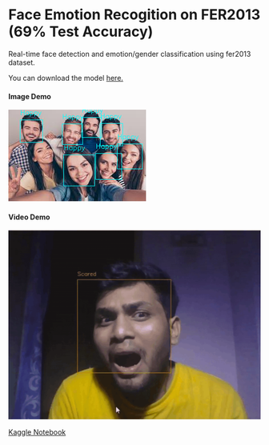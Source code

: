 # Face Emotion Recogition on FER2013 (69% Test Accuracy)

Real-time face detection and emotion/gender classification using fer2013 dataset.



You can download the model [here.](https://drive.google.com/file/d/11Gb3gzrG2z9-IgqxisitJgYl-B1LAzmS/view)

#### Image Demo

![](https://github.com/Uday47/Face-Emotion-Recogition-on-FER2013-69-Test-Accuracy-/blob/master/Images/Group.png)


#### Video Demo

![](https://github.com/Uday47/Face-Emotion-Recogition-on-FER2013-69-Test-Accuracy-/blob/master/Images/FERStream.gif)


[Kaggle Notebook](https://www.kaggle.com/uday47/face-emotion-recognition-resnet50-fer2013)
